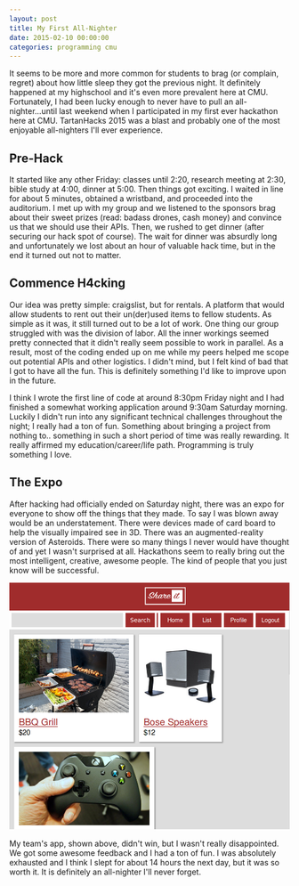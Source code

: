 ```yaml
---
layout: post
title: My First All-Nighter
date: 2015-02-10 00:00:00
categories: programming cmu
---
```


It seems to be more and more common for students to brag (or complain, regret)
about how little sleep they got the previous night. It definitely happened at
my highschool and it's even more prevalent here at CMU. Fortunately, I had been
lucky enough to never have to pull an all-nighter...until last weekend when 
I participated in my first ever hackathon here at CMU. TartanHacks 2015 was a
blast and probably one of the most enjoyable all-nighters I'll ever experience.

## Pre-Hack

It started like any other Friday: classes until 2:20, research meeting at 2:30,
bible study at 4:00, dinner at 5:00. Then things got exciting. I waited in line
for about 5 minutes, obtained a wristband, and proceeded into the auditorium.
I met up with my group and we listened to the sponsors brag about their sweet
prizes (read: badass drones, cash money) and convince us that we should use their
APIs. Then, we rushed to get dinner (after securing our hack spot of course).
The wait for dinner was absurdly long and unfortunately we lost about an hour of
valuable hack time, but in the end it turned out not to matter.

## Commence H4cking

Our idea was pretty simple: craigslist, but for rentals. A platform that would
allow students to rent out their un(der)used items to fellow students. As simple
as it was, it still turned out to be a lot of work. One thing our group struggled
with was the division of labor. All the inner workings seemed pretty connected
that it didn't really seem possible to work in parallel. As a result, most of the
coding ended up on me while my peers helped me scope out potential APIs and other
logistics. I didn't mind, but I felt kind of bad that I got to have all the fun.
This is definitely something I'd like to improve upon in the future.

I think I wrote the first line of code at around 8:30pm Friday night and I had
finished a somewhat working application around 9:30am Saturday morning. Luckily
I didn't run into any significant technical challenges throughout the night; I
really had a ton of fun. Something about bringing a project from nothing to..
something in such a short period of time was really rewarding. It really affirmed
my education/career/life path. Programming is truly something I love.

## The Expo

After hacking had officially ended on Saturday night, there was an expo for everyone
to show off the things that they made. To say I was blown away would be an
understatement. There were devices made of card board to help the visually impaired
see in 3D. There was an augmented-reality version of Asteroids. There were so
many things I never would have thought of and yet I wasn't surprised at all.
Hackathons seem to really bring out the most intelligent, creative, awesome people.
The kind of people that you just know will be successful.

![ShareIt!](/images/shareit.png)

My team's app, shown above, didn't win, but I wasn't really disappointed. We got
some awesome feedback and I had a ton of fun. I was absolutely exhausted and I
think I slept for about 14 hours the next day, but it was so worth it. It is
definitely an all-nighter I'll never forget.


